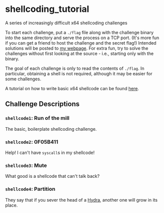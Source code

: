 # shellcoding_tutorial
A series of increasingly difficult x64 shellcoding challenges

To start each challenge, put a `./flag` file along with the challenge binary into the same directory and serve the process on a TCP port. (It's more fun if you can get a friend to host the challenge and the secret flag!) Intended solutions will be posted to [my webpage](https://nave1337.herokuapp.com/index.html). For extra fun, try to solve the challenges without first looking at the source - i.e., starting only with the binary.

The goal of each challenge is only to read the contents of `./flag`. In particular, obtaining a shell is not required, although it may be easier for some challenges.

A tutorial on how to write basic x64 shellcode can be found [here](https://docs.google.com/document/d/1N390U5NI7rWPxZ69k1mOh6OrpLJmFpCFtai4ZfrVL_4).


## Challenge Descriptions

### `shellcode1`: Run of the mill
The basic, boilerplate shellcoding challenge.

### `shellcode2`: 0F05B411
Help! I can't have `syscall`s in my shellcode!

### `shellcode3`: Mute
What good is a shellcode that can't talk back?

### `shellcode4`: Partition
They say that if you sever the head of a [Hydra](https://en.wikipedia.org/wiki/Hydra_(genus)), another one will grow in its place.
